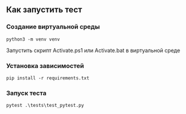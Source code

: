 ## Как запустить тест
### Создание виртуальной среды
    python3 -m venv venv
Запустить скрипт Activate.ps1 или Activate.bat в виртуальной среде
### Установка зависимостей
    pip install -r requirements.txt
### Запуск теста
    pytest .\tests\test_pytest.py
